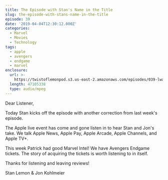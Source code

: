```yaml
---
title: The Episode with Stan's Name in the Title
slug: the-episode-with-stans-name-in-the-title
episode: 39
date: '2019-04-04T12:30:12.000Z'
categories:
  - Marvel
  - Movies
  - Technology
tags:
  - apple
  - avengers
  - endgame
  - marvel
enclosure:
  url: >-
    https://twistoflemonpod.s3.us-east-2.amazonaws.com/episodes/039-lwatol-20190404.mp3
  length: 47105338
  type: audio/mpeg
---
```


Dear Listener,

Today Stan kicks off the episode with another correction from last week's episode.

The Apple live event has come and gone listen in to hear Stan and Jon's take. We talk Apple News, Apple Pay, Apple Arcade, Apple Channels, and Apple TV+.

This week Patrick had good Marvel Intel! We have Avengers Endgame tickets. The story of acquiring the tickets is worth listening to in itself.

Thanks for listening and leaving reviews!

Stan Lemon & Jon Kohlmeier


